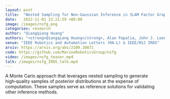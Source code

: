 ```yaml
---
layout: post
title:  "Nested Sampling for Non-Gaussian Inference in SLAM Factor Graphs"
date:   2022-11-01 22:21:59 +00:00
image: /images/nsfg.png
categories: research
author: "Qiangqiang Huang"
authors: "<strong>Qiangqiang Huang</strong>, Alan Papalia, John J. Leonard"
venue: "IEEE Robotics and Automation Letters (RA-L) & IEEE/RSJ IROS"
arxiv: https://arxiv.org/abs/2109.10871
code: https://github.com/MarineRoboticsGroup/nsfg
video: /images/nsfg_teaser.mp4
talk: /images/nsfg_IROS_talk.mp4
---
```


A Monte Carlo approach that leverages nested sampling to generate high‑quality samples of posterior distributions at the expense of computation. These samples serve as reference solutions for validating other inference methods.
